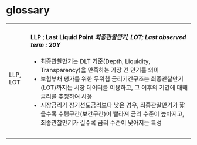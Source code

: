 # glossary



|           |                                                                                                                                                                                                                                                                                                                                                             |
| --------- | ----------------------------------------------------------------------------------------------------------------------------------------------------------------------------------------------------------------------------------------------------------------------------------------------------------------------------------------------------------- |
| LLP,  LOT | <h4>LLP ; Last Liquid Point <em>최종관찰만기,  LOT; Last observed term : 20Y</em></h4><ul><li>최종관찰만기는 DLT 기준(Depth, Liquidity, Transparency)을 만족하는 가장 긴 만기를 의미</li><li>보험부채 평가를 위한 무위험 금리기간구조는 최종관찰만기(LOT)까지는 시장 데이터를 이용하고, 그 이후의 기간에 대해 금리를 추정하여 사용</li><li>시장금리가 장기선도금리보다 낮은 경우, 최종관찰만기가 짧을수록 수렴구간(보간구간)이 빨라져 금리 수준이 높아지고, 최종관찰만기가 길수록 금리 수준이 낮아지는 특성</li></ul> |
|           |                                                                                                                                                                                                                                                                                                                                                             |
|           |                                                                                                                                                                                                                                                                                                                                                             |
